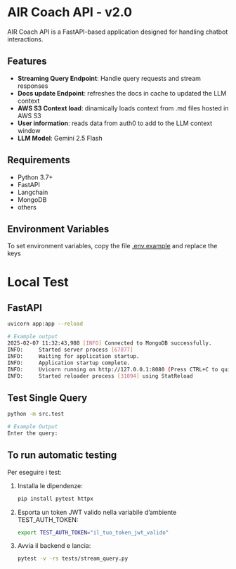 # AIR Coach API - v2.0

AIR Coach API is a FastAPI-based application designed for handling chatbot interactions.

## Features

- **Streaming Query Endpoint**: Handle query requests and stream responses
- **Docs update Endpoint**: refreshes the docs in cache to updated the LLM context
- **AWS S3 Context load**: dinamically loads context from .md files hosted in AWS S3
- **User information**: reads data from auth0 to add to the LLM context window
- **LLM Model**: Gemini 2.5 Flash

## Requirements

- Python 3.7+
- FastAPI
- Langchain
- MongoDB
- others

## Environment Variables

To set environment variables, copy the file [.env.example](.env.example) and replace the keys

# Local Test

## FastAPI

```sh
uvicorn app:app --reload

# Example output
2025-02-07 11:32:43,980 [INFO] Connected to MongoDB successfully.
INFO:     Started server process [67877]
INFO:     Waiting for application startup.
INFO:     Application startup complete.
INFO:     Uvicorn running on http://127.0.0.1:8080 (Press CTRL+C to quit)
INFO:     Started reloader process [31094] using StatReload

```

## Test Single Query

```sh
python -m src.test

# Example Output
Enter the query: 

```

## To run automatic testing

Per eseguire i test:

1. Installa le dipendenze:

    ```sh
    pip install pytest httpx
    ```

2. Esporta un token JWT valido nella variabile d’ambiente TEST_AUTH_TOKEN:

    ```sh
    export TEST_AUTH_TOKEN="il_tuo_token_jwt_valido"
    ```

3. Avvia il backend e lancia:

    ```sh
    pytest -v -rs tests/stream_query.py
    ```
